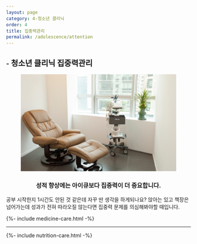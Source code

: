 ```yaml
---
layout: page
category: 4-청소년 클리닉
order: 4
title: 집중력관리
permalink: /adolescence/attention
---
```


<h2 class="content-heading">
  <small>-</small>
  <strong>청소년 클리닉</strong> 집중력관리
</h2>

<figure>
  <img src="/assets/img-slide3.jpg" alt="">
</figure>

<h3 style="text-align:center">성적 향상에는 아이큐보다 집중력이 더 중요합니다.</h3>
<p>공부 시작한지 1시간도 안된 것 같은데 자꾸 딴 생각을 하게되나요? 앉아는 있고 책장은 넘어가는데 성과가 전혀 따라오질 않는다면 집중력 문제를 의심해봐야할 때입니다.</p>

{%- include medicine-care.html -%}

<hr>

{%- include nutrition-care.html -%}

